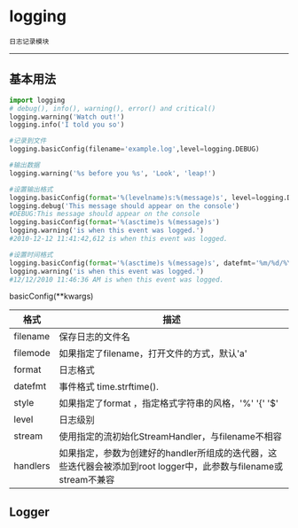 ﻿# logging
    日志记录模块
---
## 基本用法

```python
import logging
# debug(), info(), warning(), error() and critical()
logging.warning('Watch out!')
logging.info('I told you so')

#记录到文件
logging.basicConfig(filename='example.log',level=logging.DEBUG)

#输出数据
logging.warning('%s before you %s', 'Look', 'leap!')

#设置输出格式
logging.basicConfig(format='%(levelname)s:%(message)s', level=logging.DEBUG)
logging.debug('This message should appear on the console')
#DEBUG:This message should appear on the console
logging.basicConfig(format='%(asctime)s %(message)s')
logging.warning('is when this event was logged.')
#2010-12-12 11:41:42,612 is when this event was logged.

#设置时间格式
logging.basicConfig(format='%(asctime)s %(message)s', datefmt='%m/%d/%Y %I:%M:%S %p')
logging.warning('is when this event was logged.')
#12/12/2010 11:46:36 AM is when this event was logged.
```

basicConfig(**kwargs)

格式 | 描述
-----|-----
filename | 保存日志的文件名
filemode |如果指定了filename，打开文件的方式，默认'a'
format | 日志格式
datefmt |事件格式 time.strftime().
style | 如果指定了format ，指定格式字符串的风格，'%' '{' '$'
level | 日志级别
stream | 使用指定的流初始化StreamHandler，与filename不相容
handlers | 如果指定，参数为创建好的handler所组成的迭代器，这些迭代器会被添加到root logger中，此参数与filename或stream不兼容

## Logger













